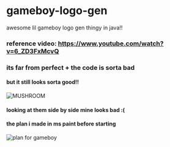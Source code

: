 # gameboy-logo-gen
awesome lil gameboy logo gen thingy in java!!

### reference video: https://www.youtube.com/watch?v=6_ZD3FxMcvQ

### its far from perfect + the code is sorta bad
#### but it still looks sorta good!!
![MUSHROOM](https://github.com/scoliossis/gameboy-logo-gen/assets/152733080/2a184494-d51d-43ce-b8a7-482355e98fb1)
#### looking at them side by side mine looks bad :(

#### the plan i made in ms paint before starting
![plan for gameboy](https://github.com/scoliossis/gameboy-logo-gen/assets/152733080/835e2bec-85cb-4c03-9222-3a35fc8db174)
